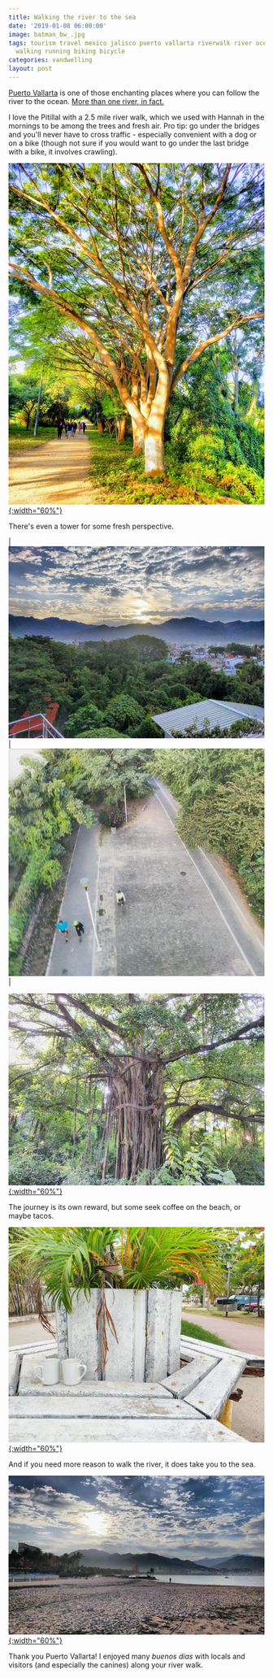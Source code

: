 ```yaml
---
title: Walking the river to the sea
date: '2019-01-08 06:00:00'
image: batman_bw_.jpg
tags: tourism travel mexico jalisco puerto vallarta riverwalk river ocean beach exercise
  walking running biking bicycle
categories: vandwelling
layout: post
---
```


[Puerto Vallarta](http://reverdecer.annalisagross.com/2018/12/29/my-kind-of-puerto-vallarta/) is one of those enchanting places where you can follow the river to the ocean. [More than one river, in fact.](http://reverdecer.annalisagross.com/2019/01/07/malecon/)

I love the Pitillal with a 2.5 mile river walk, which we used with Hannah in the mornings to be among the trees and fresh air. Pro tip: go under the bridges and you'll never have to cross traffic - especially convenient with a dog or on a bike (though not sure if you would want to go under the last bridge with a bike, it involves crawling).

[![](/images/pv_tree_.jpg){:width="60%"}](/images/pv_tree.jpg)


There's even a tower for some fresh perspective.

| [![](/images/pv_christmas_.jpg)](/images/pv_christmas.jpg) | [![](/images/pv_tower_.jpg)](/images/pv_tower.jpg) |

[![](/images/pv_tree2_.jpg){:width="60%"}](/images/pv_tree2.jpg)

The journey is its own reward, but some seek coffee on the beach, or maybe tacos.

[![](/images/cups_.jpg){:width="60%"}](/images/cups.jpg)

And if you need more reason to walk the river, it does take you to the sea.

[![](/images/pv_beach_.jpg){:width="60%"}](/images/pv_beach.jpg)

Thank you Puerto Vallarta! I enjoyed many *buenos dias* with locals and visitors (and especially the canines) along your river walk.